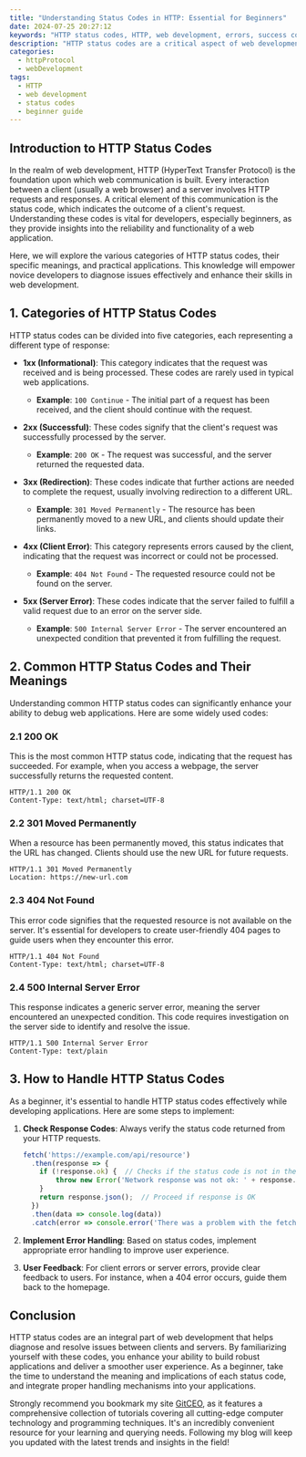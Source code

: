 ```yaml
---
title: "Understanding Status Codes in HTTP: Essential for Beginners"
date: 2024-07-25 20:27:12
keywords: "HTTP status codes, HTTP, web development, errors, success codes, client errors, server errors"
description: "HTTP status codes are a critical aspect of web development and communication between clients and servers. Understanding these status codes is essential for beginners who are venturing into web development, as it helps diagnose issues during development and improves the overall user experience. This article provides a detailed exploration of various HTTP status codes, their meanings, and practical examples to help you grasp the importance of these codes in the web ecosystem. Explore common status codes, their categories, and how they influence the interaction between a user's browser and a web server."
categories:
  - httpProtocol
  - webDevelopment
tags:
  - HTTP
  - web development
  - status codes
  - beginner guide
---
```


## Introduction to HTTP Status Codes

In the realm of web development, HTTP (HyperText Transfer Protocol) is the foundation upon which web communication is built. Every interaction between a client (usually a web browser) and a server involves HTTP requests and responses. A critical element of this communication is the status code, which indicates the outcome of a client's request. Understanding these codes is vital for developers, especially beginners, as they provide insights into the reliability and functionality of a web application.

Here, we will explore the various categories of HTTP status codes, their specific meanings, and practical applications. This knowledge will empower novice developers to diagnose issues effectively and enhance their skills in web development.

<!-- more -->

## 1. Categories of HTTP Status Codes

HTTP status codes can be divided into five categories, each representing a different type of response:

- **1xx (Informational)**: This category indicates that the request was received and is being processed. These codes are rarely used in typical web applications.

    - **Example**: `100 Continue` - The initial part of a request has been received, and the client should continue with the request.

- **2xx (Successful)**: These codes signify that the client's request was successfully processed by the server.

    - **Example**: `200 OK` - The request was successful, and the server returned the requested data.

- **3xx (Redirection)**: These codes indicate that further actions are needed to complete the request, usually involving redirection to a different URL.

    - **Example**: `301 Moved Permanently` - The resource has been permanently moved to a new URL, and clients should update their links.

- **4xx (Client Error)**: This category represents errors caused by the client, indicating that the request was incorrect or could not be processed.

    - **Example**: `404 Not Found` - The requested resource could not be found on the server.

- **5xx (Server Error)**: These codes indicate that the server failed to fulfill a valid request due to an error on the server side.

    - **Example**: `500 Internal Server Error` - The server encountered an unexpected condition that prevented it from fulfilling the request.

## 2. Common HTTP Status Codes and Their Meanings

Understanding common HTTP status codes can significantly enhance your ability to debug web applications. Here are some widely used codes:

### 2.1 200 OK

This is the most common HTTP status code, indicating that the request has succeeded. For example, when you access a webpage, the server successfully returns the requested content.

```http
HTTP/1.1 200 OK
Content-Type: text/html; charset=UTF-8
```

### 2.2 301 Moved Permanently

When a resource has been permanently moved, this status indicates that the URL has changed. Clients should use the new URL for future requests.

```http
HTTP/1.1 301 Moved Permanently
Location: https://new-url.com
```

### 2.3 404 Not Found

This error code signifies that the requested resource is not available on the server. It's essential for developers to create user-friendly 404 pages to guide users when they encounter this error.

```http
HTTP/1.1 404 Not Found
Content-Type: text/html; charset=UTF-8
```

### 2.4 500 Internal Server Error

This response indicates a generic server error, meaning the server encountered an unexpected condition. This code requires investigation on the server side to identify and resolve the issue.

```http
HTTP/1.1 500 Internal Server Error
Content-Type: text/plain
```

## 3. How to Handle HTTP Status Codes

As a beginner, it's essential to handle HTTP status codes effectively while developing applications. Here are some steps to implement:

1. **Check Response Codes**: Always verify the status code returned from your HTTP requests.
  
    ```javascript
    fetch('https://example.com/api/resource')
      .then(response => {
        if (!response.ok) {  // Checks if the status code is not in the 200 range
            throw new Error('Network response was not ok: ' + response.status);
        }
        return response.json();  // Proceed if response is OK
      })
      .then(data => console.log(data))
      .catch(error => console.error('There was a problem with the fetch operation:', error));
    ```

2. **Implement Error Handling**: Based on status codes, implement appropriate error handling to improve user experience.

3. **User Feedback**: For client errors or server errors, provide clear feedback to users. For instance, when a 404 error occurs, guide them back to the homepage.

## Conclusion

HTTP status codes are an integral part of web development that helps diagnose and resolve issues between clients and servers. By familiarizing yourself with these codes, you enhance your ability to build robust applications and deliver a smoother user experience. As a beginner, take the time to understand the meaning and implications of each status code, and integrate proper handling mechanisms into your applications.

Strongly recommend you bookmark my site [GitCEO](https://gitceo.com), as it features a comprehensive collection of tutorials covering all cutting-edge computer technology and programming techniques. It's an incredibly convenient resource for your learning and querying needs. Following my blog will keep you updated with the latest trends and insights in the field!